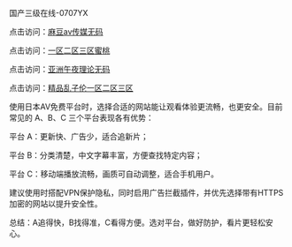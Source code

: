 
国产三级在线-0707YX

点击访问：<a href="https://gfd-5xg.pages.dev/">麻豆av传媒无码</a>

点击访问：<a href="https://gda-c7m.pages.dev/">一区二区三区蜜桃</a>

点击访问：<a href="https://bered.pages.dev/">亚洲午夜理论无码</a>

点击访问：<a href="https://rtj-3zo.pages.dev/">精品乱子伦一区二区三区</a>

使用日本AV免费平台时，选择合适的网站能让观看体验更流畅，也更安全。目前常见的 A、B、C 三个平台表现各有优势：

平台 A：更新快、广告少，适合追新片；

平台 B：分类清楚，中文字幕丰富，方便查找特定内容；

平台 C：移动端播放流畅，画质可自动调整，适合手机用户。

建议使用时搭配VPN保护隐私，同时启用广告拦截插件，并优先选择带有HTTPS加密的网站以提升安全性。

总结：A追得快，B找得准，C看得方便。选对平台，做好防护，看片更轻松安心。


<span style="display:none;">[Canonical link](https://github.com/hai20250707/so26 ）</span>

